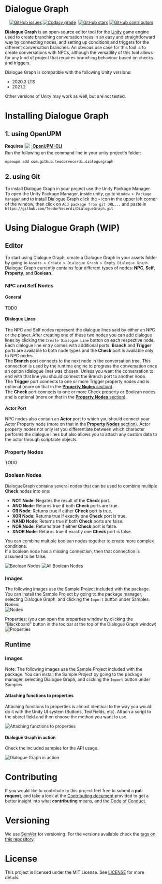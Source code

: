 # Dialogue Graph
<p align="center">
<!--Issues--><a href="https://github.com/TeodorVecerdi/DialogueGraph/issues"><img alt="GitHub issues" src="https://img.shields.io/github/issues-raw/TeodorVecerdi/DialogueGraph?color=e62c0b&label=issues"></a>
<!--Code Quality--><a href="https://www.codacy.com/gh/TeodorVecerdi/DialogueGraph/dashboard?utm_source=github.com&amp;utm_medium=referral&amp;utm_content=TeodorVecerdi/DialogueGraph&amp;utm_campaign=Badge_Grade"><img alt="Codacy grade" src="https://app.codacy.com/project/badge/Grade/3306f4b963fa4cad9e904bb85265f0ef"></a>
<!--OpenUPM--><a href="https://openupm.com/packages/com.github.teodorvecerdi.dialoguegraph/"><img alt src="https://img.shields.io/npm/v/com.github.teodorvecerdi.dialoguegraph?label=openupm&amp;registry_uri=https://package.openupm.com" /></a>
<!--Stars--><a href="https://github.com/TeodorVecerdi/DialogueGraph/stargazers"><img alt="GitHub stars" src="https://img.shields.io/github/stars/TeodorVecerdi/DialogueGraph?color=FFD700"></a>
<!--Contributors--><a href="https://github.com/TeodorVecerdi/DialogueGraph/graphs/contributors"><img alt="GitHub contributors" src="https://img.shields.io/github/contributors-anon/TeodorVecerdi/DialogueGraph?color=009a00"></a>
</p>

<b>Dialogue Graph</b> is an open-source editor tool for the [Unity](https://unity.com/) game engine used to create branching conversation trees in an easy and straightforward way by connecting nodes, and setting up conditions and triggers for the different conversation branches. An obvious use case for this tool is to create conversations with NPCs, although the versatility of this tool allows for any kind of project that requires branching behaviour based on checks and triggers.

Dialogue Graph is compatible with the following Unity versions:
- 2020.3 LTS
- 2021.2

Other versions of Unity may work as well, but are not tested.

# Installing Dialogue Graph
## 1. using OpenUPM
**Requires [<img src="Github~/resources/openupm-icon-64.png" height="24px" align="center"/> OpenUPM-CLI][openupm-cli]**  
Run the following on the command line in your unity project's folder:

```sh
openupm add com.github.teodorvecerdi.dialoguegraph
```

## 2. using Git
To install Dialogue Graph in your project use the Unity Package Manager.  
To open the Unity Package Manager, inside unity, go to `Window > Package Manager` and to install Dialogue Graph click the `+` icon in the upper left corner of the window, then click on `Add package from git URL...` and paste in `https://github.com/TeodorVecerdi/DialogueGraph.git`


# Using Dialogue Graph (WIP)
## Editor
To start using Dialogue Graph, create a Dialogue Graph in your assets folder by going to `Assets > Create > Dialogue Graph > Empty Dialogue Graph`.  
Dialogue Graph currently contains four different types of nodes: **NPC**, **Self**, **Property**, and **Boolean**.

### NPC and Self Nodes
#### General
TODO
#### Dialogue Lines
The NPC and Self nodes represent the dialogue lines said by either an NPC or the player. After creating one of these two nodes you can add dialogue lines by clicking the `Create Dialogue Line` button on each respective node.  
Each dialogue line entry comes with additional ports. **Branch** and **Trigger** ports are available to both node types and the **Check** port is available only to NPC nodes.  
The **Branch** port connects to the next node in the conversation tree. This connection is used by the runtime engine to progress the conversation once an option (dialogue line) was chosen. Unless you want the conversation to end with that line you should connect the Branch port to another node.  
The **Trigger** port connects to one or more Trigger property nodes and is optional (more on that in the [**Property Nodes** section](#property-nodes)).  
The **Check** port connects to one or more Check property or Boolean nodes and is optional (more on that in the [**Property Nodes** section](#property-nodes)).

#### Actor Port
NPC nodes also contain an **Actor** port to which you should connect your Actor Property node (more on that in the [**Property Nodes** section](#property-nodes)). Actor property nodes not only let you differentiate between which character performs the dialogue lines but also allows you to attach any custom data to the actor through scriptable objects.

### Property Nodes
TODO

### Boolean Nodes
DialogueGraph contains several nodes that can be used to combine multiple **Check** nodes into one: 
- **NOT Node**: Negates the result of the **Check** port.
- **AND Node**: Returns true if both **Check** ports are true.
- **OR Node**: Returns true if either **Check** port is true.
- **XOR Node**: Returns true if exactly one **Check** port is true.
- **NAND Node**: Returns true if both **Check** ports are false.
- **NOR Node**: Returns true if either **Check** port is false.
- **XNOR Node**: Returns true if exactly one **Check** port is false.

You can combine multiple boolean nodes together to create more complex conditions.  
If a boolean node has a missing connection, then that connection is assumed to be false.

![Boolean Nodes](Github~/resources/DialogueGraph_BooleanNodes.png)
![All Boolean Nodes](Github~/resources/DialogueGraph_AllBooleanNodes.png)

### Images
The following images use the Sample Project included with the package. You can install the Sample Project by going to the package manager, selecting Dialogue Graph, and clicking the `Import` button under Samples.  
Nodes:  
![Nodes](Github~/resources/DialogueGraph_demo_graph.png)  

Properties: (you can open the properties window by clicking the "Blackboard" button in the toolbar at the top of the Dialogue Graph window)  
![Properties](Github~/resources/DialogueGraph_demo_properties.png)  

## Runtime
### Images
Note: The following images use the Sample Project included with the package. You can install the Sample Project by going to the package manager, selecting Dialogue Graph, and clicking the `Import` button under Samples.  
#### Attaching functions to properties
Attaching functions to properties is almost identical to the way you would do it with the Unity UI system (Buttons, TextFields, etc). Attach a script to the object field and then choose the method you want to use.  

![Attaching functions to properties](Github~/resources/DialogueGraph_demo_functions.gif)  
#### Dialogue Graph in action
Check the included samples for the API usage.  

![Dialogue Graph in action](Github~/resources/DialogueGraph_demo_sample.gif)  

# Contributing
If you would like to contribute to this project feel free to submit a **pull request**, and take a look at the 
[Contributing document](https://github.com/TeodorVecerdi/DialogueGraph/blob/master/Github~/CONTRIBUTING.md "CONTRIBUTING.md") provided to get a better insight into what **contributing** means, and the [Code of Conduct](https://github.com/TeodorVecerdi/DialogueGraph/blob/master/Github~/CODE_OF_CONDUCT.md).

# Versioning
We use [SemVer](http://semver.org/) for versioning. For the versions available check the [tags on this repository](https://github.com/TeodorVecerdi/DialogueGraph/tags).

# License
This project is licensed under the MIT License. See [LICENSE](https://github.com/TeodorVecerdi/DialogueGraph/blob/master/LICENSE) for more details.

[openupm-cli]: https://openupm.com/docs/getting-started.html#installing-openupm-cli
